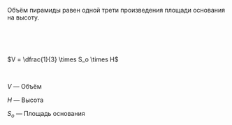 Объём пирамиды равен одной трети произведения площади основания на высоту.

<Br><Br><Br>

$V = \dfrac{1}{3} \times S_о \times H$

<Br>

$V$ — Объём

$H$ — Высота

$S_о$ — Площадь основания